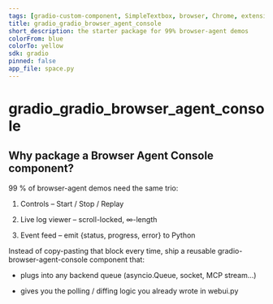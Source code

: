 ```yaml
---
tags: [gradio-custom-component, SimpleTextbox, browser, Chrome, extension, polling, queuing, daemon, logging]
title: gradio_gradio_browser_agent_console
short_description: the starter package for 99% browser-agent demos
colorFrom: blue
colorTo: yellow
sdk: gradio
pinned: false
app_file: space.py
---
```


# gradio_gradio_browser_agent_console

## Why package a Browser Agent Console component?

99 % of browser-agent demos need the same trio:

1. Controls – Start / Stop / Replay

2. Live log viewer – scroll-locked, ∞-length

3. Event feed – emit {status, progress, error} to Python

Instead of copy-pasting that block every time, ship a reusable
gradio-browser-agent-console component that:

- plugs into any backend queue (asyncio.Queue, socket, MCP stream…)

- gives you the polling / diffing logic you already wrote in webui.py
